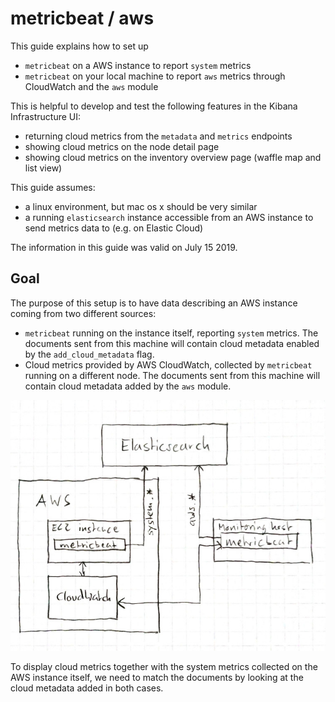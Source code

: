 # metricbeat / aws

This guide explains how to set up
* `metricbeat` on a AWS instance to report `system` metrics
* `metricbeat` on your local machine to report `aws` metrics through CloudWatch and the `aws` module

This is helpful to develop and test the following features in the Kibana Infrastructure UI:
* returning cloud metrics from the `metadata` and `metrics` endpoints
* showing cloud metrics on the node detail page
* showing cloud metrics on the inventory overview page (waffle map and list view)

This guide assumes:
* a linux environment, but mac os x should be very similar
* a running `elasticsearch` instance accessible from an AWS instance to send metrics data to (e.g. on Elastic Cloud)

The information in this guide was valid on July 15 2019.

## Goal

The purpose of this setup is to have data describing an AWS instance coming from two different sources:
- `metricbeat` running on the instance itself, reporting `system` metrics. The documents sent from this machine will contain cloud metadata enabled by the `add_cloud_metadata` flag.
- Cloud metrics provided by AWS CloudWatch, collected by `metricbeat` running on a different node. The documents sent from this machine will contain cloud metadata added by the `aws` module.

![AWS metricbeat setup](../assets/infra_metricbeat_aws.jpg)

To display cloud metrics together with the system metrics collected on the AWS instance itself, we need to match the documents by looking at the cloud metadata added in both cases.